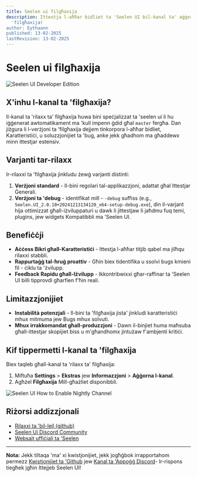 ```yaml
---
title: Seelen ui filgħaxija
description: Ittestja l-aħħar bidliet ta 'Seelen UI bil-kanal ta' aġġornament ta
  'filgħaxija!
author: Eythaann
published: 13-02-2025
lastRevision: 13-02-2025
---
```


# Seelen ui filgħaxija

![Seelen UI Developer Edition](https://github.com/user-attachments/assets/76634b49-7b09-4ef2-9643-e93542309f5d)

## X'inhu l-kanal ta 'filgħaxija?

Il-kanal ta 'rilaxx ta' filgħaxija huwa bini speċjalizzat ta 'seelen ui li hu
iġġenerat awtomatikament ma 'kull impenn ġdid għal `master` fergħa. Dan jiżgura
li l-verżjoni ta 'filgħaxija dejjem tinkorpora l-aħħar bidliet, Karatteristiċi,
u soluzzjonijiet ta 'bug, anke jekk għadhom ma għaddewx minn ittestjar estensiv.

## Varjanti tar-rilaxx

Ir-rilaxxi ta 'filgħaxija jinkludu żewġ varjanti distinti:

1. **Verżjoni standard** - Il-bini regolari tal-applikazzjoni, adattat għal
   Ittestjar Ġenerali.
2. **Verżjoni ta 'debug** - identifikat mill - `-debug` suffiss (e.g.,
   `Seelen.UI_2.0.10+20241213134120_x64-setup-debug.exe`), din il-varjant hija
   ottimizzat għall-iżviluppaturi u dawk li jittestjaw li jaħdmu fuq temi,
   plugins, jew widgets Kompatibbli ma 'Seelen UI.

## Benefiċċji

- **Aċċess Bikri għall-Karatteristiċi** - Ittestja l-aħħar titjib qabel ma
  jilħqu rilaxxi stabbli.
- **Rappurtaġġ tal-ħruġ proattiv** - Għin biex tidentifika u ssolvi bugs kmieni
  fil - ċiklu ta 'żvilupp.
- **Feedback Rapidu għall-Iżvilupp** - Ikkontribwixxi għar-raffinar ta 'Seelen
  UI billi tipprovdi għarfien f'ħin reali.

## Limitazzjonijiet

- **Instabilità potenzjali** - Il-bini ta 'filgħaxija jista' jinkludi
  karatteristiċi mhux mitmuma jew Bugs mhux solvuti.
- **Mhux irrakkomandat għall-produzzjoni** - Dawn il-binjiet huma maħsuba
  għall-ittestjar skopijiet biss u m'għandhomx jintużaw f'ambjenti kritiċi.

## Kif tippermetti l-kanal ta 'filgħaxija

Biex taqleb għall-kanal ta 'rilaxx ta' filgħaxija:

1. Miftuħa **Settings** > **Ekstras** jew **Informazzjoni** > **Aġġorna
   l-kanal**.
2. Agħżel **Filgħaxija** Mill-għażliet disponibbli.

![Seelen UI How to Enable Nightly Channel](https://github.com/user-attachments/assets/ae88aeac-98cc-4424-a9e7-fb59740b694e)

## Riżorsi addizzjonali

- [Rilaxxi ta 'bil-lejl (github)](https://github.com/eythaann/Seelen-UI/releases/tag/nightly)
- [Seelen Ui Discord Community](https://discord.gg/ABfASx5ZAJ)
- [Websajt uffiċjali ta 'Seelen](https://seelen.io)

---

**Nota:** Jekk tiltaqa 'ma' xi kwistjonijiet, jekk jogħġbok irrapportahom
permezz [Kwistjonijiet ta 'Github](https://github.com/eythaann/Seelen-UI/issues)
jew [Kanal ta 'Appoġġ Discord](https://discord.gg/ABfASx5ZAJ)- Ir-rispons
tiegħek jgħin Ittejjeb Seelen UI!
